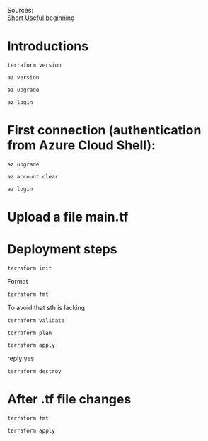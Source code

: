 Sources:  
[Short](https://www.youtube.com/watch?v=gyZdCzdkSY4)
[Useful beginning](https://www.youtube.com/watch?v=V53AHWun17s&pp=ygUSdGVycmFmb3JtIGluIGF6dXJl)

# Introductions
```
terraform version
```

```
az version
```
```
az upgrade
```
```
az login
```


# First connection (authentication from Azure Cloud Shell):  
```
az upgrade
```
```
az account clear
```
```
az login
```

# Upload a file main.tf

# Deployment steps
```
terraform init
```
Format  
```
terraform fmt
```
To avoid that sth is lacking
```
terraform validate
```
```
terraform plan
```
```
terraform apply
```
reply yes
```
terraform destroy
```
# After .tf file changes
```
terraform fmt
```
```
terraform apply
```

